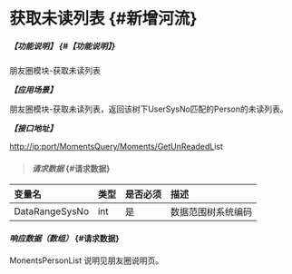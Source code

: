# 获取未读列表 {#新增河流}

##### _【功能说明】_ {#【功能说明】}

朋友圈模块-获取未读列表

_**【应用场景】**_

朋友圈模块-获取未读列表，返回该树下UserSysNo匹配的Person的未读列表。

_**【接口地址】**_

[http://ip:port/MomentsQuery/Moments/GetUnReadedL](http://ip:port/HMAction/River/AddRiver)ist

> #### _请求数据_ {#请求数据}

| 变量名 | 类型 | 是否必须 | 描述 |
| :--- | :--- | :--- | :--- |
| DataRangeSysNo | int | 是 | 数据范围树系统编码 |

#### _响应数据（数组）_ {#请求数据}

MonentsPersonList 说明见朋友圈说明页。

